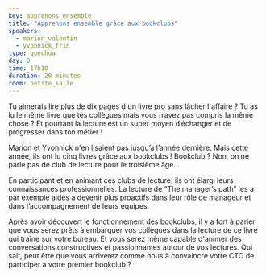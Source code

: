 ```yaml
---
key: apprenons_ensemble
title: "Apprenons ensemble grâce aux bookclubs"
speakers:
  - marion_valentin
  - yvonnick_frin
type: quechua
day: 0
time: 17h10
duration: 20 minutes
room: petite_salle
---
```


Tu aimerais lire plus de dix pages d'un livre pro sans lâcher l'affaire ? Tu as lu le même livre que tes collègues mais vous n’avez pas compris la même chose ? Et pourtant la lecture est un super moyen d’échanger et de progresser dans ton métier !

Marion et Yvonnick n'en lisaient pas jusqu’à l’année dernière. Mais cette année, ils ont lu cinq livres grâce aux bookclubs ! Bookclub ? Non, on ne parle pas de club de lecture pour le troisième âge…

En participant et en animant ces clubs de lecture, ils ont élargi leurs connaissances professionnelles. La lecture de “The manager’s path” les a par exemple aidés à devenir plus proactifs dans leur rôle de manageur et dans l’accompagnement de leurs équipes.

Après avoir découvert le fonctionnement des bookclubs, il y a fort à parier que vous serez prêts à embarquer vos collègues dans la lecture de ce livre qui traîne sur votre bureau. Et vous serez même capable d'animer des conversations constructives et passionnantes autour de vos lectures. Qui sait, peut être que vous arriverez comme nous à convaincre votre CTO de participer à votre premier bookclub ?

